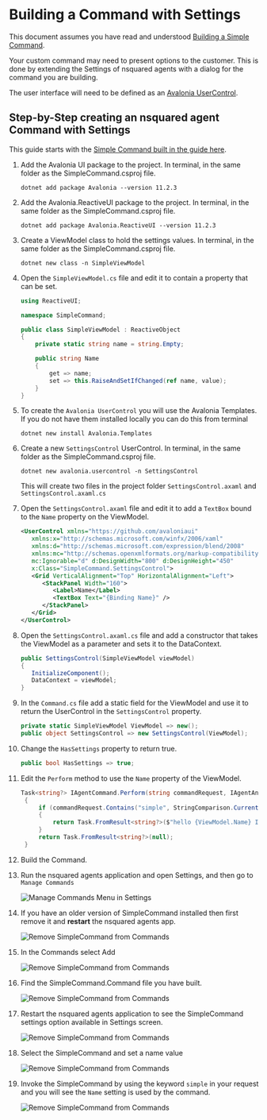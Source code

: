 # Building a Command with Settings

This document assumes you have read and understood [Building a Simple Command](Building%20a%20Simple%20Command.md).

Your custom command may need to present options to the customer. This is done by extending the Settings of nsquared agents with a dialog for the command you are building.

The user interface will need to be defined as an [Avalonia UserControl](https://docs.avaloniaui.net/docs/reference/controls/usercontrol).

## Step-by-Step creating an nsquared agent Command with Settings

This guide starts with the [Simple Command built in the guide here](Building%20a%20Simple%20Command.md).

1. Add the Avalonia UI package to the project. In terminal, in the same folder as the SimpleCommand.csproj file.

   ```shell
   dotnet add package Avalonia --version 11.2.3
   ```

1. Add the Avalonia.ReactiveUI package to the project. In terminal, in the same folder as the SimpleCommand.csproj file.

   ```shell
   dotnet add package Avalonia.ReactiveUI --version 11.2.3
   ```

1. Create a ViewModel class to hold the settings values. In terminal, in the same folder as the SimpleCommand.csproj file.

   ```shell
   dotnet new class -n SimpleViewModel
   ```

1. Open the `SimpleViewModel.cs` file and edit it to contain a property that can be set.

    ```cs
    using ReactiveUI;

    namespace SimpleCommand;

    public class SimpleViewModel : ReactiveObject
    {
        private static string name = string.Empty;

        public string Name
        {
            get => name;
            set => this.RaiseAndSetIfChanged(ref name, value);
        }
    }
    ```

1. To create the `Avalonia UserControl` you will use the Avalonia Templates. If you do not have them installed locally you can do this from terminal

   ```shell
   dotnet new install Avalonia.Templates
   ```

1. Create a new `SettingsControl` UserControl. In terminal, in the same folder as the SimpleCommand.csproj file.

   ```shell
   dotnet new avalonia.usercontrol -n SettingsControl
   ```

    This will create two files in the project folder `SettingsControl.axaml` and `SettingsControl.axaml.cs`

1. Open the `SettingsControl.axaml` file and edit it to add a `TextBox` bound to the `Name` property on the ViewModel.

   ```xml
   <UserControl xmlns="https://github.com/avaloniaui"
      xmlns:x="http://schemas.microsoft.com/winfx/2006/xaml"
      xmlns:d="http://schemas.microsoft.com/expression/blend/2008"
      xmlns:mc="http://schemas.openxmlformats.org/markup-compatibility/2006"
      mc:Ignorable="d" d:DesignWidth="800" d:DesignHeight="450"
      x:Class="SimpleCommand.SettingsControl">
      <Grid VerticalAlignment="Top" HorizontalAlignment="Left">
         <StackPanel Width="160">
            <Label>Name</Label>
            <TextBox Text="{Binding Name}" />
         </StackPanel>
      </Grid>
   </UserControl>
   ```

1. Open the `SettingsControl.axaml.cs` file and add a constructor that takes the ViewModel as a parameter and sets it to the DataContext.

   ```cs
   public SettingsControl(SimpleViewModel viewModel)
   {
      InitializeComponent();
      DataContext = viewModel;
   }
   ```

1. In the `Command.cs` file add a static field for the ViewModel and use it to return the UserControl in the `SettingsControl` property.

   ```cs
   private static SimpleViewModel ViewModel => new();
   public object SettingsControl => new SettingsControl(ViewModel);
   ```

1. Change the `HasSettings` property to return true.

   ```cs
   public bool HasSettings => true;
   ```

1. Edit the `Perform` method to use the `Name` property of the ViewModel.

   ```cs
   Task<string?> IAgentCommand.Perform(string commandRequest, IAgentAnimations? animations)
    {
        if (commandRequest.Contains("simple", StringComparison.CurrentCultureIgnoreCase))
        {
            return Task.FromResult<string?>($"hello {ViewModel.Name} I am doing a simple command!");
        }
        return Task.FromResult<string?>(null);
    }
   ```

1. Build the Command.

1. Run the nsquared agents application and open Settings, and then go to `Manage Commands`

   ![Manage Commands Menu in Settings](../images/ManageCommandsMenu.png)

1. If you have an older version of SimpleCommand installed then first remove it and **restart** the nsquared agents app.

   ![Remove SimpleCommand from Commands](../images/RemoveSimpleCommand.png)

1. In the Commands select Add

   ![Remove SimpleCommand from Commands](../images/AddNewCommand.png)

1. Find the SimpleCommand.Command file you have built.

   ![Remove SimpleCommand from Commands](../images/AddSimpleCommandCommand.png)

1. Restart the nsquared agents application to see the SimpleCommand settings option available in Settings screen.

   ![Remove SimpleCommand from Commands](../images/SimpleCommandInMenu.png)

1. Select the SimpleCommand and set a name value

   ![Remove SimpleCommand from Commands](../images/SimpleCommandSettings.png)

1. Invoke the SimpleCommand by using the keyword `simple` in your request and you will see the `Name` setting is used by the command.

   ![Remove SimpleCommand from Commands](../images/SimpleCommandUsingSetting.png)